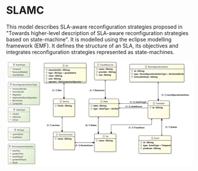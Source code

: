 # SLAMC

This model describes SLA-aware reconfiguration strategies proposed in "Towards higher-level description of SLA-aware reconfiguration strategies based on state-machine". It is modelled using the eclipse modelling framework (EMF). It defines the structure of an SLA, its objectives and integrates reconfiguration strategies represented as state-machines.

![alt text](https://github.com/JeremyMechouche/SLAMC/blob/master/diagram/slamc%20class%20diagram.png?raw=true)

